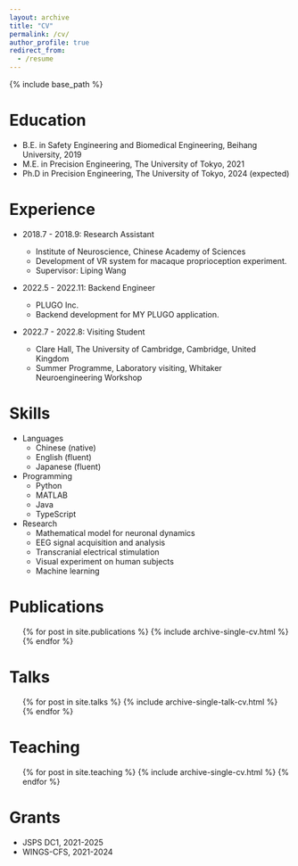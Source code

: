 ```yaml
---
layout: archive
title: "CV"
permalink: /cv/
author_profile: true
redirect_from:
  - /resume
---
```


{% include base_path %}

Education
======
* B.E. in Safety Engineering and Biomedical Engineering, Beihang University, 2019
* M.E. in Precision Engineering, The University of Tokyo, 2021
* Ph.D in Precision Engineering, The University of Tokyo, 2024 (expected)

Experience
======
* 2018.7 - 2018.9: Research Assistant
  * Institute of Neuroscience, Chinese Academy of Sciences
  * Development of VR system for macaque proprioception experiment.
  * Supervisor: Liping Wang

* 2022.5 - 2022.11: Backend Engineer
  * PLUGO Inc.
  * Backend development for MY PLUGO application.

* 2022.7 - 2022.8: Visiting Student
  * Clare Hall, The University of Cambridge, Cambridge, United Kingdom
  * Summer Programme, Laboratory visiting, Whitaker Neuroengineering Workshop


  
Skills
======
* Languages
  * Chinese (native)
  * English (fluent)
  * Japanese (fluent)
* Programming
  * Python
  * MATLAB
  * Java
  * TypeScript
* Research
  * Mathematical model for neuronal dynamics
  * EEG signal acquisition and analysis
  * Transcranial electrical stimulation
  * Visual experiment on human subjects
  * Machine learning

Publications
======
  <ul>{% for post in site.publications %}
    {% include archive-single-cv.html %}
  {% endfor %}</ul>
  
Talks
======
  <ul>{% for post in site.talks %}
    {% include archive-single-talk-cv.html %}
  {% endfor %}</ul>
  
Teaching
======
  <ul>{% for post in site.teaching %}
    {% include archive-single-cv.html %}
  {% endfor %}</ul>
  
Grants
======
* JSPS DC1, 2021-2025
* WINGS-CFS, 2021-2024

